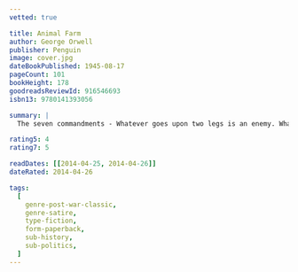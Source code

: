 ```yaml
---
vetted: true

title: Animal Farm
author: George Orwell
publisher: Penguin
image: cover.jpg
dateBookPublished: 1945-08-17
pageCount: 101
bookHeight: 178
goodreadsReviewId: 916546693
isbn13: 9780141393056

summary: |
  The seven commandments - Whatever goes upon two legs is an enemy. Whatever goes upon four legs, or has wings, is a friend. No animal shall wear clothes. No animal shall sleep in a bed. No animal shall drink alcohol. No animal shall kill any other animal. All animals are equal.

rating5: 4
rating7: 5

readDates: [[2014-04-25, 2014-04-26]]
dateRated: 2014-04-26

tags:
  [
    genre-post-war-classic,
    genre-satire,
    type-fiction,
    form-paperback,
    sub-history,
    sub-politics,
  ]
---
```

